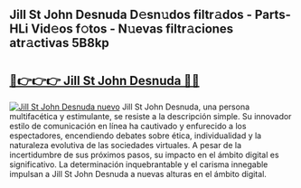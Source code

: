 ## Jill St John Desnuda D𝚎sn𝚞dos filtr𝚊dos - Parts-HLi Vid𝚎os f𝚘tos - N𝚞evas filtr𝚊ciones atr𝚊ctivas 5B8kp

# <h2><a href="http://mbbipu.tromn.icu/?c=Jill+St+John+Desnuda">🔗👉👉👉 Jill St John Desnuda 🔗🔗</a></h2>

[![Jill St John Desnuda nuevo](https://i.imgur.com/pEAQMta.gif)](http://mbbipu.tromn.icu/?c=Jill+St+John+Desnuda)
Jill St John Desnuda, una persona multifacética y estimulante, se resiste a la descripción simple. Su innovador estilo de comunicación en línea ha cautivado y enfurecido a los espectadores, encendiendo debates sobre ética, individualidad y la naturaleza evolutiva de las sociedades virtuales. A pesar de la incertidumbre de sus próximos pasos, su impacto en el ámbito digital es significativo. La determinación inquebrantable y el carisma innegable impulsan a Jill St John Desnuda a nuevas alturas en el ámbito digital.
